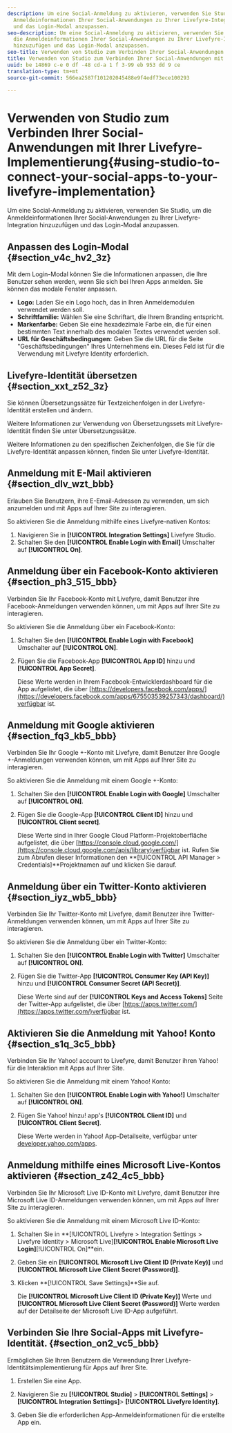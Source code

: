 ```yaml
---
description: Um eine Social-Anmeldung zu aktivieren, verwenden Sie Studio, um die
  Anmeldeinformationen Ihrer Social-Anwendungen zu Ihrer Livefyre-Integration hinzuzufügen
  und das Login-Modal anzupassen.
seo-description: Um eine Social-Anmeldung zu aktivieren, verwenden Sie Studio, um
  die Anmeldeinformationen Ihrer Social-Anwendungen zu Ihrer Livefyre-Integration
  hinzuzufügen und das Login-Modal anzupassen.
seo-title: Verwenden von Studio zum Verbinden Ihrer Social-Anwendungen mit Ihrer Livefyre-Implementierung
title: Verwenden von Studio zum Verbinden Ihrer Social-Anwendungen mit Ihrer Livefyre-Implementierung
uuid: be 14869 c-e 0 df -48 cd-a 1 f 3-99 eb 953 dd 9 ce
translation-type: tm+mt
source-git-commit: 566ea2587f101202045488e9f4edf73ece100293

---
```



# Verwenden von Studio zum Verbinden Ihrer Social-Anwendungen mit Ihrer Livefyre-Implementierung{#using-studio-to-connect-your-social-apps-to-your-livefyre-implementation}

Um eine Social-Anmeldung zu aktivieren, verwenden Sie Studio, um die Anmeldeinformationen Ihrer Social-Anwendungen zu Ihrer Livefyre-Integration hinzuzufügen und das Login-Modal anzupassen.

## Anpassen des Login-Modal {#section_v4c_hv2_3z}

Mit dem Login-Modal können Sie die Informationen anpassen, die Ihre Benutzer sehen werden, wenn Sie sich bei Ihren Apps anmelden. Sie können das modale Fenster anpassen.

* **Logo:** Laden Sie ein Logo hoch, das in Ihren Anmeldemodulen verwendet werden soll.
* **Schriftfamilie:** Wählen Sie eine Schriftart, die Ihrem Branding entspricht.
* **Markenfarbe:** Geben Sie eine hexadezimale Farbe ein, die für einen bestimmten Text innerhalb des modalen Textes verwendet werden soll.
* **URL für Geschäftsbedingungen:** Geben Sie die URL für die Seite "Geschäftsbedingungen" Ihres Unternehmens ein. Dieses Feld ist für die Verwendung mit Livefyre Identity erforderlich.

## Livefyre-Identität übersetzen {#section_xxt_z52_3z}

Sie können Übersetzungssätze für Textzeichenfolgen in der Livefyre-Identität erstellen und ändern.

Weitere Informationen zur Verwendung von Übersetzungssets mit Livefyre-Identität finden Sie unter Übersetzungssätze.

Weitere Informationen zu den spezifischen Zeichenfolgen, die Sie für die Livefyre-Identität anpassen können, finden Sie unter Livefyre-Identität.

## Anmeldung mit E-Mail aktivieren {#section_dlv_wzt_bbb}

Erlauben Sie Benutzern, ihre E-Email-Adressen zu verwenden, um sich anzumelden und mit Apps auf Ihrer Site zu interagieren.

So aktivieren Sie die Anmeldung mithilfe eines Livefyre-nativen Kontos:

1. Navigieren Sie in **[!UICONTROL Integration Settings]** Livefyre Studio.
1. Schalten Sie den **[!UICONTROL Enable Login with Email]** Umschalter auf **[!UICONTROL On]**.

## Anmeldung über ein Facebook-Konto aktivieren {#section_ph3_515_bbb}

Verbinden Sie Ihr Facebook-Konto mit Livefyre, damit Benutzer ihre Facebook-Anmeldungen verwenden können, um mit Apps auf Ihrer Site zu interagieren.

So aktivieren Sie die Anmeldung über ein Facebook-Konto:

1. Schalten Sie den **[!UICONTROL Enable Login with Facebook]** Umschalter auf **[!UICONTROL ON]**.

1. Fügen Sie die Facebook-App **[!UICONTROL App ID]** hinzu und **[!UICONTROL App Secret]**.

   Diese Werte werden in Ihrem Facebook-Entwicklerdashboard für die App aufgelistet, die über [https://developers.facebook.com/apps/](https://developers.facebook.com/apps/675503539257343/dashboard/)verfügbar ist.

## Anmeldung mit Google aktivieren {#section_fq3_kb5_bbb}

Verbinden Sie Ihr Google +-Konto mit Livefyre, damit Benutzer ihre Google +-Anmeldungen verwenden können, um mit Apps auf Ihrer Site zu interagieren.

So aktivieren Sie die Anmeldung mit einem Google +-Konto:

1. Schalten Sie den **[!UICONTROL Enable Login with Google]** Umschalter auf **[!UICONTROL ON]**.

1. Fügen Sie die Google-App **[!UICONTROL Client ID]** hinzu und **[!UICONTROL Client secret]**.

   Diese Werte sind in Ihrer Google Cloud Platform-Projektoberfläche aufgelistet, die über [https://console.cloud.google.com/](https://console.cloud.google.com/apis/library)verfügbar ist. Rufen Sie zum Abrufen dieser Informationen den **[!UICONTROL API Manager > Credentials]**Projektnamen auf und klicken Sie darauf.

## Anmeldung über ein Twitter-Konto aktivieren {#section_iyz_wb5_bbb}

Verbinden Sie Ihr Twitter-Konto mit Livefyre, damit Benutzer ihre Twitter-Anmeldungen verwenden können, um mit Apps auf Ihrer Site zu interagieren.

So aktivieren Sie die Anmeldung über ein Twitter-Konto:

1. Schalten Sie den **[!UICONTROL Enable Login with Twitter]** Umschalter auf **[!UICONTROL ON]**.

1. Fügen Sie die Twitter-App **[!UICONTROL Consumer Key (API Key)]** hinzu und **[!UICONTROL Consumer Secret (API Secret)]**.

   Diese Werte sind auf der **[!UICONTROL Keys and Access Tokens]** Seite der Twitter-App aufgelistet, die über [https://apps.twitter.com/](https://apps.twitter.com/)verfügbar ist.

## Aktivieren Sie die Anmeldung mit Yahoo! Konto {#section_s1q_3c5_bbb}

Verbinden Sie Ihr Yahoo! account to Livefyre, damit Benutzer ihren Yahoo! für die Interaktion mit Apps auf Ihrer Site.

So aktivieren Sie die Anmeldung mit einem Yahoo! Konto:

1. Schalten Sie den **[!UICONTROL Enable Login with Yahoo!]** Umschalter auf **[!UICONTROL ON]**.

1. Fügen Sie Yahoo! hinzu! app's **[!UICONTROL Client ID]** und **[!UICONTROL Client Secret]**.

   Diese Werte werden in Yahoo! App-Detailseite, verfügbar unter [developer.yahoo.com/apps](https://developer.yahoo.com/apps).

## Anmeldung mithilfe eines Microsoft Live-Kontos aktivieren {#section_z42_4c5_bbb}

Verbinden Sie Ihr Microsoft Live ID-Konto mit Livefyre, damit Benutzer ihre Microsoft Live ID-Anmeldungen verwenden können, um mit Apps auf Ihrer Site zu interagieren.

So aktivieren Sie die Anmeldung mit einem Microsoft Live ID-Konto:

1. Schalten Sie in **[!UICONTROL Livefyre > Integration Settings > Livefyre Identity > Microsoft Live]****[!UICONTROL Enable Microsoft Live Login]****[!UICONTROL On]**ein.

1. Geben Sie ein **[!UICONTROL Microsoft Live Client ID (Private Key)]** und **[!UICONTROL Microsoft Live Client Secret (Password)]**.

1. Klicken **[!UICONTROL Save Settings]**Sie auf.

   Die **[!UICONTROL Microsoft Live Client ID (Private Key)]** Werte und **[!UICONTROL Microsoft Live Client Secret (Password)]** Werte werden auf der Detailseite der Microsoft Live ID-App aufgeführt.

## Verbinden Sie Ihre Social-Apps mit Livefyre-Identität. {#section_on2_vc5_bbb}

Ermöglichen Sie Ihren Benutzern die Verwendung Ihrer Livefyre-Identitätsimplementierung für Apps auf Ihrer Site.

1. Erstellen Sie eine App.
1. Navigieren Sie zu **[!UICONTROL Studio]** > **[!UICONTROL Settings]** > **[!UICONTROL Integration Settings]**> **[!UICONTROL Livefyre Identity]**.

1. Geben Sie die erforderlichen App-Anmeldeinformationen für die erstellte App ein.